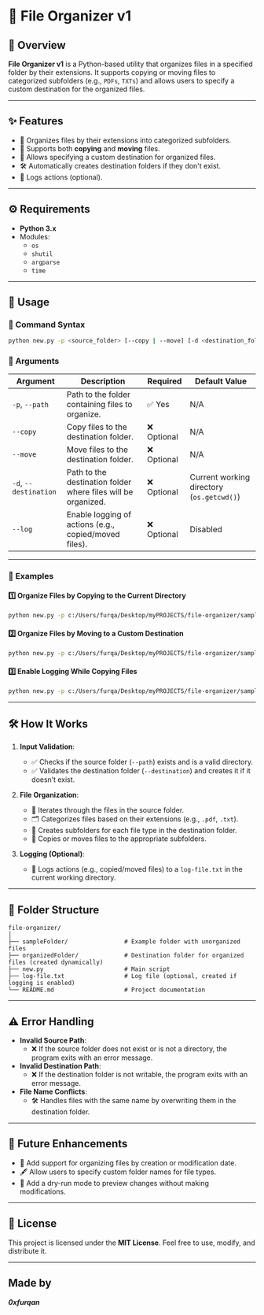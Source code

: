 # 📂 File Organizer v1

## 📝 Overview
**File Organizer v1** is a Python-based utility that organizes files in a specified folder by their extensions. It supports copying or moving files to categorized subfolders (e.g., `PDFs`, `TXTs`) and allows users to specify a custom destination for the organized files.

---

## ✨ Features
- 📁 Organizes files by their extensions into categorized subfolders.
- 🔄 Supports both **copying** and **moving** files.
- 📍 Allows specifying a custom destination for organized files.
- 🛠️ Automatically creates destination folders if they don't exist.
- 📝 Logs actions (optional).

---

## ⚙️ Requirements
- **Python 3.x**
- Modules:
  - `os`
  - `shutil`
  - `argparse`
  - `time`

---

## 🚀 Usage

### 🔧 Command Syntax
```bash
python new.py -p <source_folder> [--copy | --move] [-d <destination_folder>] [--log]
```

### 📜 Arguments
| Argument             | Description                                                                                  | Required | Default Value          |
|----------------------|----------------------------------------------------------------------------------------------|----------|------------------------|
| `-p`, `--path`       | Path to the folder containing files to organize.                                             | ✅ Yes   | N/A                    |
| `--copy`             | Copy files to the destination folder.                                                        | ❌ Optional | N/A                    |
| `--move`             | Move files to the destination folder.                                                        | ❌ Optional | N/A                    |
| `-d`, `--destination`| Path to the destination folder where files will be organized.                                | ❌ Optional | Current working directory (`os.getcwd()`) |
| `--log`              | Enable logging of actions (e.g., copied/moved files).                                        | ❌ Optional | Disabled               |

---

### 📂 Examples

#### 1️⃣ Organize Files by Copying to the Current Directory
```bash
python new.py -p c:/Users/furqa/Desktop/myPROJECTS/file-organizer/sampleFolder --copy
```

#### 2️⃣ Organize Files by Moving to a Custom Destination
```bash
python new.py -p c:/Users/furqa/Desktop/myPROJECTS/file-organizer/sampleFolder -d c:/Users/furqa/Desktop/myPROJECTS/file-organizer/organizedFolder --move
```

#### 3️⃣ Enable Logging While Copying Files
```bash
python new.py -p c:/Users/furqa/Desktop/myPROJECTS/file-organizer/sampleFolder --copy --log
```

---

## 🛠️ How It Works

1. **Input Validation**:
   - ✅ Checks if the source folder (`--path`) exists and is a valid directory.
   - ✅ Validates the destination folder (`--destination`) and creates it if it doesn’t exist.

2. **File Organization**:
   - 📂 Iterates through the files in the source folder.
   - 🗂️ Categorizes files based on their extensions (e.g., `.pdf`, `.txt`).
   - 📁 Creates subfolders for each file type in the destination folder.
   - 🔄 Copies or moves files to the appropriate subfolders.

3. **Logging (Optional)**:
   - 📝 Logs actions (e.g., copied/moved files) to a `log-file.txt` in the current working directory.

---

## 📁 Folder Structure

```
file-organizer/
│
├── sampleFolder/                # Example folder with unorganized files
├── organizedFolder/             # Destination folder for organized files (created dynamically)
├── new.py                       # Main script
├── log-file.txt                 # Log file (optional, created if logging is enabled)
└── README.md                    # Project documentation
```

---

## ⚠️ Error Handling

- **Invalid Source Path**:
  - ❌ If the source folder does not exist or is not a directory, the program exits with an error message.
- **Invalid Destination Path**:
  - ❌ If the destination folder is not writable, the program exits with an error message.
- **File Name Conflicts**:
  - 🛠️ Handles files with the same name by overwriting them in the destination folder.

---

## 🚀 Future Enhancements

- 📅 Add support for organizing files by creation or modification date.
- 🖋️ Allow users to specify custom folder names for file types.
- 🧪 Add a dry-run mode to preview changes without making modifications.

---

## 📜 License

This project is licensed under the **MIT License**. Feel free to use, modify, and distribute it.

---

## Made by
***0xfurqan***
